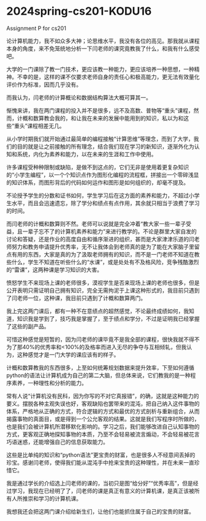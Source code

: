 # 2024spring-cs201-KODU16

Assignment P for cs201

论计算机能力，我不如众多大神；论思维水平，我没有各位的高见。那我就从课程本身的角度，来不免笼统地分析一下闫老师的课究竟教我了什么，和我有什么感受吧。

大学的一门课除了教一门技术，更应该教一种能力，更应该培养一种思想，一种精神。不幸的是，这样的课不仅要求老师自身的责任心和极高能力，更无法有效量化评价作为标准，因而几乎没有。

而我认为，闫老师的计算概论和数据结构算法大概可算其一。

惭愧来讲，我在两门课程的投入并不是很多，远不及高数、普物等“重头”课程，然而，计概和数算教会我的，和让我在未来的发展中能用到的知识，私以为和这些“重头”课程相差无几。

从小学时期我们就开始通过最简单的编程接触“计算思维”等理念，而到了大学，我们的目的就是让之前接触的所有理念，结合我们现在学习的新知识，逐渐外化为认知和系统，内化为素养和能力，以在未来的生涯和工作中使用。

许多课程受种种限制或缺陷，是做不到这点的，它们无非是使用着更复杂知识的“小学生编程”，以一个个知识点作为图形化编程的流程框，拼接出一个零碎浅显的知识体系，而图形背后的代码如何运作和图形是如何组织的，却毫不提及。

不论授予学生的分数和证书如何，学生学习后在这方面的素养和能力，不超过小学生水平，而且会迅速遗忘，除了学分和绩点有点作用，其余就只相当于浪费了学习的时间。

而闫老师的计概和数算则不然。老师可以说就是完全冲着“教大家一些一辈子受益，且一辈子忘不了的计算机素养和能力”来进行教学的。不论是群里大家自发的讨论和答疑，还是作业的高度自由和循序渐进的组织，甚而是大家津津乐道的闫老师努力和教务申请提升优秀率，无不让我体会到老师真的是为了能在大家脑子里留点有用的东西，大家是真的为了汲取老师拥有的知识，而不是一门老师不知道在教些什么，学生不知道在听些什么的“水课”，或是处处有不及格风险，竞争残酷激烈的“雷课”，这两种课是学习知识的大害。

愤怒学生不来现场上课的老师很多，漠视学生是否来现场上课的老师也很多，但是公开表明只需证明自己拥有知识，完全无需拘泥于上课这种形式的，我目前只遇到了闫老师一位，这种课，我目前只遇到了计概和数算两门。

我上完这两门课后，都有一种不在意绩点的超然感觉，不论最终成绩如何，我知道，知识我是学到了，技巧我是掌握了，至于绩点和学分，不过是证明我已经掌握了这些的副产品。

可惜这种感觉是短暂的，因为闫老师的课毕竟不是我全部的课程，很快我就不得不为了那40%的优秀率和<100%的及格率而进入无尽的争夺与互相倾轧，但我认为，这种感觉才是一门大学的课应该有的样子。

计概和数算教我的东西很多，上至如何统筹规划数据来提升效率，下至如何遵循python的语法让计算机成为自己的第二大脑，但总体来说，它们教我的是一种程序素养，一种理性和分析的能力。

常有人说“计算机没有民科，因为你写的不对它真报错”，的确，这就是这种能力的要义。摆脱各种主观失误也好，客观缺陷也罢带来的混沌，把自己纳入这件事物的体系，严格地从正确的方式，符合逻辑的方式和最优的方式剖析与重新组合，从而揭露事物的真面目，或是得到一个公允客观的结果。这就是我们写程序时所做的，也是我们会被计算机所潜移默化影响的。学习之后，我们能够改进自己认知事物的方式，更客观正确地探知事物的本质，乃至不会轻易被流言煽动，不会轻易被花言巧语迷惑，还能增强自己的信息获取能力。

这些是比单纯的知识和“python语法”更宝贵的财富，也是很多人不经意间丢掉的珍宝。感谢闫老师，使得我们能从混沌手中抢来宝贵的这种理性，并在未来一直珍惜它。

我是通过学长的介绍选上闫老师的课的，当初只是图“给分好”“优秀率高”，但是经过学习，我现在已经明了了，闫老师的课是真正有意义的计算机课，是真正该被所有人所推崇和学习的计算机课。

我想我还会把这两门课介绍给新生们，让他们也能抓住属于自己的宝贵的财富。
